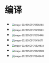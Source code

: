 # 编译

* <img src="https://cvp.oss-cn-shanghai.aliyuncs.com/picgo/202305091701341.png" alt="image-20230509170108244" style="zoom:50%;" />

* <img src="https://cvp.oss-cn-shanghai.aliyuncs.com/picgo/202305091702005.png" alt="image-20230509170219943" style="zoom:50%;" />

* <img src="https://cvp.oss-cn-shanghai.aliyuncs.com/picgo/202305091703502.png" alt="image-20230509170310446" style="zoom:50%;" />

* <img src="https://cvp.oss-cn-shanghai.aliyuncs.com/picgo/202305091704144.png" alt="image-20230509170418071" style="zoom:50%;" />

* <img src="https://cvp.oss-cn-shanghai.aliyuncs.com/picgo/202305091705973.png" alt="image-20230509170529833" style="zoom:50%;" />

* <img src="https://cvp.oss-cn-shanghai.aliyuncs.com/picgo/202305091706772.png" alt="image-20230509170620689" style="zoom:50%;" />

* <img src="https://cvp.oss-cn-shanghai.aliyuncs.com/picgo/202305091706521.png" alt="image-20230509170646442" style="zoom:50%;" />